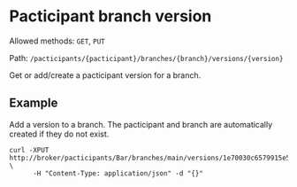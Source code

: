 # Pacticipant branch version

Allowed methods: `GET`, `PUT`

Path: `/pacticipants/{pacticipant}/branches/{branch}/versions/{version}`

Get or add/create a pacticipant version for a branch.

## Example

Add a version to a branch. The pacticipant and branch are automatically created if they do not exist.

    curl -XPUT http://broker/pacticipants/Bar/branches/main/versions/1e70030c6579915e5ff56b107a0fd25cf5df7464 \
          -H "Content-Type: application/json" -d "{}"
